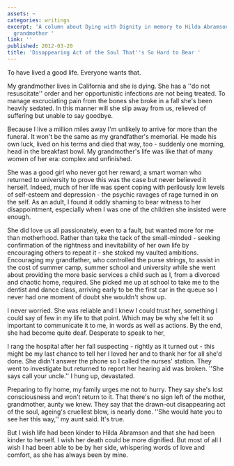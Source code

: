 ```yaml
---
assets: ~
categories: writings
excerpt: 'A column about Dying with Dignity in memory to Hilda Abramson, Leslie''s
  grandmother '
link: ''
published: 2012-03-20
title: 'Disappearing Act of the Soul That''s So Hard to Bear '
---
```

To have lived a good life. Everyone wants that.

My grandmother lives in California and she is dying. She has a ''do not resuscitate'' order and her opportunistic infections are not being treated. To manage excruciating pain from the bones she broke in a fall she's been heavily sedated. In this manner will she slip away from us, relieved of suffering but unable to say goodbye.

Because I live a million miles away I'm unlikely to arrive for more than the funeral. It won't be the same as my grandfather's memorial. He made his own luck, lived on his terms and died that way, too - suddenly one morning, head in the breakfast bowl. My grandmother's life was like that of many women of her era: complex and unfinished.

She was a good girl who never got her reward; a smart woman who returned to university to prove this was the case but never believed it herself. Indeed, much of her life was spent coping with perilously low levels of self-esteem and depression - the psychic ravages of rage turned in on the self. As an adult, I found it oddly shaming to bear witness to her disappointment, especially when I was one of the children she insisted were enough.

She did love us all passionately, even to a fault, but wanted more for me than motherhood. Rather than take the tack of the small-minded - seeking confirmation of the rightness and inevitability of her own life by encouraging others to repeat it - she stoked my vaulted ambitions. Encouraging my grandfather, who controlled the purse strings, to assist in the cost of summer camp, summer school and university while she went about providing the more basic services a child such as I, from a divorced and chaotic home, required. She picked me up at school to take me to the dentist and dance class, arriving early to be the first car in the queue so I never had one moment of doubt she wouldn't show up.

I never worried. She was reliable and I knew I could trust her, something I could say of few in my life to that point. Which may be why she felt it so important to communicate it to me, in words as well as actions.
By the end, she had become quite deaf. Desperate to speak to her,

I rang the hospital after her fall suspecting - rightly as it turned out - this might be my last chance to tell her I loved her and to thank her for all she'd done. She didn't answer the phone so I called the nurses' station. They went to investigate but returned to report her hearing aid was broken. ''She says call your uncle.'' I hung up, devastated.

Preparing to fly home, my family urges me not to hurry. They say she's lost consciousness and won't return to it. That there's no sign left of the mother, grandmother, aunty we knew. They say that the drawn-out disappearing act of the soul, ageing's cruellest blow, is nearly done. ''She would hate you to see her this way,'' my aunt said. It's true.

But I wish life had been kinder to Hilda Abramson and that she had been kinder to herself. I wish her death could be more dignified. But most of all I wish I had been able to be by her side, whispering words of love and comfort, as she has always been by mine.
